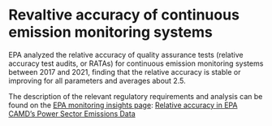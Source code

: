 # Revaltive accuracy of continuous emission monitoring systems

EPA analyzed the relative accuracy of quality assurance tests (relative accuracy test audits, or RATAs) for continuous emission monitoring systems between 2017 and 2021, finding that the relative accuracy is stable or improving for all parameters and averages about 2.5.

The description of the relevant regulatory requirements and analysis can be found on the [EPA monitoring insights page](https://www.epa.gov/airmarkets/monitoring-insights): [Relative accuracy in EPA CAMD’s Power Sector Emissions Data](https://www.epa.gov/system/files/documents/2022-05/Monitoring%20Insights-%20Relative%20Accuracy.pdf)
